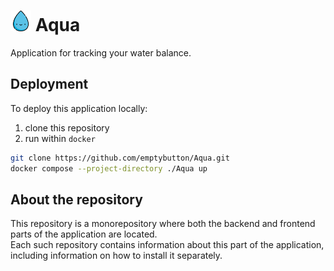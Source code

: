 <h1><img src="https://github.com/emptybutton/Aqua/blob/main/assets/logo.png?raw=true" width="33" height="33"/> Aqua</h1>
Application for tracking your water balance.

## Deployment
To deploy this application locally:
1. clone this repository
2. run within `docker`

```bash
git clone https://github.com/emptybutton/Aqua.git
docker compose --project-directory ./Aqua up
```

## About the repository
This repository is a monorepository where both the backend and frontend parts of the application are located. <br>
Each such repository contains information about this part of the application, including information on how to install it separately.
